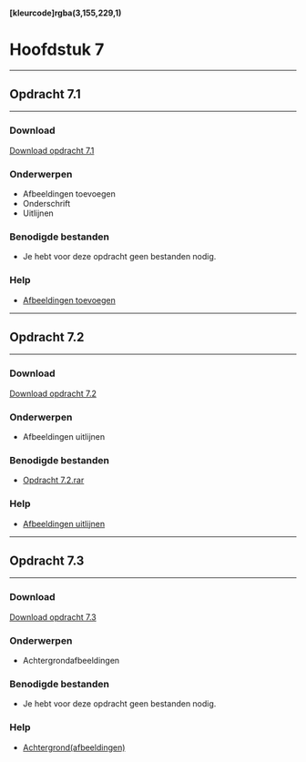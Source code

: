 #### [kleurcode]rgba(3,155,229,1)

# Hoofdstuk 7

---
## Opdracht 7.1
---

### Download
<a href="https://elo.kw1c.nl/CMS/Studie/811%20ICT-Academie/811%20VakkenInhoud/%5BB.14%20HTM%5D%20HTMLCSS/Productie/02.%20Opdrachten/Hoofdstuk%207/Opdracht%207.1.pdf" target="_blank">Download opdracht 7.1</a>

### Onderwerpen
*   Afbeeldingen toevoegen
*   Onderschrift
*   Uitlijnen

### Benodigde bestanden
*   Je hebt voor deze opdracht geen bestanden nodig.

### Help
*   <a href="https://www.w3schools.com/html/html_images.asp" target="_blank">Afbeeldingen toevoegen</a>

---
## Opdracht 7.2
---

### Download
<a href="https://elo.kw1c.nl/CMS/Studie/811%20ICT-Academie/811%20VakkenInhoud/%5BB.14%20HTM%5D%20HTMLCSS/Productie/02.%20Opdrachten/Hoofdstuk%207/Opdracht%207.2.pdf" target="_blank">Download opdracht 7.2</a>

### Onderwerpen
*   Afbeeldingen uitlijnen

### Benodigde bestanden
*   <a href="https://elo.kw1c.nl/CMS/Studie/811%20ICT-Academie/811%20VakkenInhoud/%5BB.14%20HTM%5D%20HTMLCSS/Productie/02.%20Opdrachten/Hoofdstuk%207/Resources/Opdracht%207.2.rar" target="_blank">Opdracht 7.2.rar</a>

### Help
*   <a href="https://www.w3schools.com/cssref/pr_class_float.asp" target="_blank">Afbeeldingen uitlijnen</a>

---
## Opdracht 7.3
---

### Download
<a href="https://elo.kw1c.nl/CMS/Studie/811%20ICT-Academie/811%20VakkenInhoud/%5BB.14%20HTM%5D%20HTMLCSS/Productie/02.%20Opdrachten/Hoofdstuk%207/Opdracht%207.3.pdf" target="_blank">Download opdracht 7.3</a>

### Onderwerpen
*   Achtergrondafbeeldingen

### Benodigde bestanden
*   Je hebt voor deze opdracht geen bestanden nodig.

### Help
*   <a href="https://www.w3schools.com/cssref/css3_pr_background.aspp" target="_blank">Achtergrond(afbeeldingen)</a>
